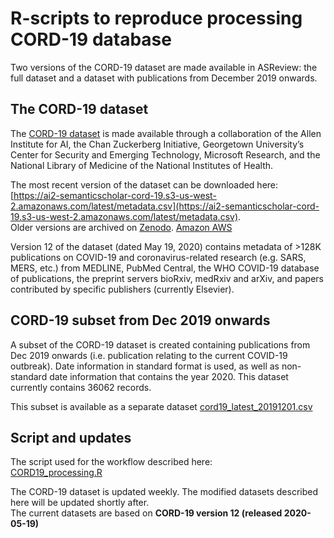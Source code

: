 # R-scripts to reproduce processing CORD-19 database

Two versions of the CORD-19 dataset are made available in ASReview: the full dataset and a dataset with publications from December 2019 onwards.

## The CORD-19 dataset

The [CORD-19 dataset](https://pages.semanticscholar.org/coronavirus-research) is made available through a collaboration of the Allen Institute for AI, the Chan Zuckerberg Initiative, Georgetown University’s Center for Security and Emerging Technology, Microsoft Research, and the National Library of Medicine of the National Institutes of Health. 

The most recent version of the dataset can be downloaded here:  
[https://ai2-semanticscholar-cord-19.s3-us-west-2.amazonaws.com/latest/metadata.csv](https://ai2-semanticscholar-cord-19.s3-us-west-2.amazonaws.com/latest/metadata.csv).  
Older versions are archived on [Zenodo](https://doi.org/10.5281/zenodo.3715505). 
[Amazon AWS](https://ai2-semanticscholar-cord-19.s3-us-west-2.amazonaws.com/historical_releases.html)

Version 12 of the dataset (dated May 19, 2020) contains metadata of >128K publications on COVID-19 and coronavirus-related research (e.g. SARS, MERS, etc.) from MEDLINE, PubMed Central, the WHO COVID-19 database of publications,  the preprint servers bioRxiv, medRxiv and arXiv, and papers contributed by specific publishers (currently Elsevier).


## CORD-19 subset from Dec 2019 onwards
A subset of the CORD-19 dataset is created containing publications from Dec 2019 onwards (i.e. publication relating to the current COVID-19 outbreak). Date information in standard format is used, as well as non-standard date information that contains the year 2020. This dataset currently contains 36062 records.

This subset is available as a separate dataset [cord19_latest_20191201.csv](../datasets/cord19-2020/cord19_latest_20191201.csv)

## Script and updates

The script used for the workflow described here:  
[CORD19_processing.R](CORD19_processing.R)

The CORD-19 dataset is updated weekly. The modified datasets described here will be updated shortly after.  
The current datasets are based on **CORD-19 version 12 (released 2020-05-19)**